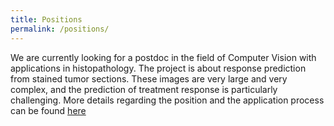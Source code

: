 ```yaml
---
title: Positions
permalink: /positions/
---
```


We are currently looking for a postdoc in the field of Computer Vision with applications in histopathology. The project is about response prediction from stained tumor sections. These images are very large and very complex, and the prediction of treatment response is particularly challenging. More details regarding the position and the application process can be found 
[here](https://thomaswalter.github.io/assets/DeepLearning_Histopathology_Postdoc_CBIO_2023.pdf)

